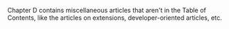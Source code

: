 Chapter D contains miscellaneous articles that aren't in the Table of Contents, like the articles on extensions, developer-oriented articles, etc.
